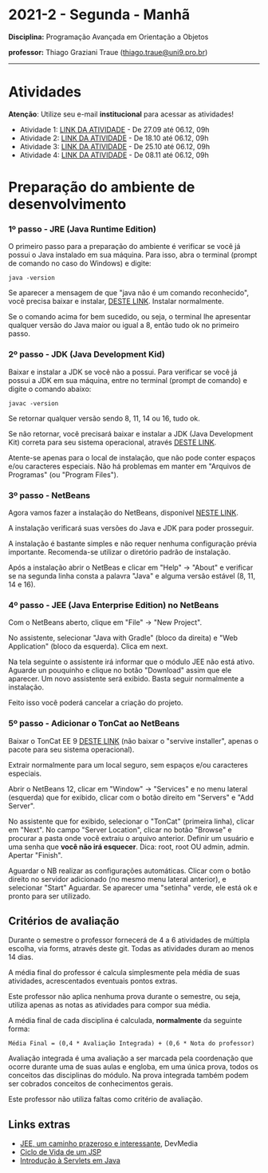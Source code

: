# 2021-2 - Segunda - Manhã

**Disciplina:** Programação Avançada em Orientação a Objetos

**professor:** Thiago Graziani Traue (thiago.traue@uni9.pro.br)

***

# Atividades

**Atenção**: Utilize seu e-mail **institucional** para acessar as atividades!


 - Atividade 1: [LINK DA ATIVIDADE](https://forms.gle/BK5NLCsqGsPk5gRS8) - De 27.09 até 06.12, 09h
 - Atividade 2: [LINK DA ATIVIDADE](https://forms.gle/v8SXQMMP9pJZAeKf9) - De 18.10 até 06.12, 09h
 - Atividade 3: [LINK DA ATIVIDADE](https://forms.gle/3RkZdNBe8WJVBKuPA) - De 25.10 até 06.12, 09h
 - Atividade 4: [LINK DA ATIVIDADE](https://forms.gle/75xLwr32uE8RuB496) - De 08.11 até 06.12, 09h



# Preparação do ambiente de desenvolvimento


### 1º passo - JRE (Java Runtime Edition)

O primeiro passo para a preparação do ambiente é verificar se você já possui o Java instalado em sua máquina. Para isso, abra o terminal (prompt de comando no caso do Windows) e digite:

```
java -version
```

Se aparecer a mensagem de que "java não é um comando reconhecido", você precisa baixar e instalar, [DESTE LINK](https://www.java.com/pt-BR/download/ie_manual.jsp?locale=pt_BR). Instalar normalmente.

Se o comando acima for bem sucedido, ou seja, o terminal lhe apresentar qualquer versão do Java maior ou igual a 8, então tudo ok no primeiro passo.


### 2º passo - JDK (Java Development Kid)

Baixar e instalar a JDK se você não a possui. Para verificar se você já possui a JDK em sua máquina, entre no terminal (prompt de comando) e digite o comando abaixo:

```
javac -version
```

Se retornar qualquer versão sendo 8, 11, 14 ou 16, tudo ok.

Se não retornar, você precisará baixar e instalar a JDK (Java Development Kit) correta para seu sistema operacional, através [DESTE LINK](https://www.oracle.com/java/technologies/javase-jdk16-downloads.html).

Atente-se apenas para o local de instalação, que não pode conter espaços e/ou caracteres especiais. Não há problemas em manter em "Arquivos de Programas" (ou "Program Files").


### 3º passo - NetBeans

Agora vamos fazer a instalação do NetBeans, disponível [NESTE LINK](https://netbeans.apache.org/download/index.html).

A instalação verificará suas versões do Java e JDK para poder prosseguir.

A instalação é bastante simples e não requer nenhuma configuração prévia importante. Recomenda-se utilizar o diretório padrão de instalação.

Após a instalação abrir o NetBeas e clicar em "Help" -> "About" e verificar se na segunda linha consta a palavra "Java" e alguma versão estável (8, 11, 14 e 16).


### 4º passo - JEE (Java Enterprise Edition) no NetBeans

Com o NetBeans aberto, clique em "File" -> "New Project".

No assistente, selecionar "Java with Gradle" (bloco da direita) e "Web Application" (bloco da esquerda). Clica em next.

Na tela seguinte o assistente irá informar que o módulo JEE não está ativo. Aguarde un pouquinho e clique no botão "Download" assim que ele aparecer. Um novo assistente será exibido. Basta seguir normalmente a instalação.

Feito isso você poderá cancelar a criação do projeto.


### 5º passo - Adicionar o TonCat ao NetBeans

Baixar o TonCat EE 9 [DESTE LINK](https://tomcat.apache.org/download-90.cgi) (não baixar o "servive installer", apenas o pacote para seu sistema operacional).

Extrair normalmente para um local seguro, sem espaços e/ou caracteres especiais. 

Abrir o NetBeans 12, clicar em "Window" -> "Services" e no menu lateral (esquerda) que for exibido, clicar com o botão direito em "Servers" e "Add Server".

No assistente que for exibido, selecionar o "TonCat" (primeira linha), clicar em "Next". No campo "Server Location", clicar no botão "Browse" e procurar a pasta onde você extraiu o arquivo anterior. Definir um usuário e uma senha que **você não irá esquecer**. Dica: root, root OU admin, admin. Apertar "Finish".

Aguardar o NB realizar as configurações automáticas. Clicar com o botão direito no servidor adicionado (no mesmo menu lateral anterior), e selecionar "Start" Aguardar. Se aparecer uma "setinha" verde, ele está ok e pronto para ser utilizado.


## Critérios de avaliação

Durante o semestre o professor fornecerá de 4 a 6 atividades de múltipla escolha, via forms, através deste git. Todas as atividades duram ao menos 14 dias.

A média final do professor é calcula simplesmente pela média de suas atividades, acrescentados eventuais pontos extras.

Este professor não aplica nenhuma prova durante o semestre, ou seja, utiliza apenas as notas as atividades para compor sua média.

A média final de cada disciplina é calculada, **normalmente** da seguinte forma:

```
Média Final = (0,4 * Avaliação Integrada) + (0,6 * Nota do professor)
```

Avaliação integrada é uma avaliação a ser marcada pela coordenação que ocorre durante uma de suas aulas e engloba, em uma única prova, todos os conceitos das disciplinas do módulo. Na prova integrada também podem ser cobrados conceitos de conhecimentos gerais.

Este professor não utiliza faltas como critério de avaliação.



## Links extras

 - [JEE, um caminho prazeroso e interessante](https://www.devmedia.com.br/jee-um-caminho-prazeroso-e-interessante/3747), DevMedia
 - [Ciclo de Vida de um JSP](https://materialpublic.imd.ufrn.br/curso/disciplina/3/46/5/4)
 - [Introdução à Servlets em Java](https://www.devmedia.com.br/introducao-a-servlets-em-java/25285)